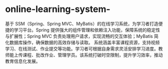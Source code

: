 # online-learning-system-
基于 SSM（Spring、Spring MVC、MyBatis）的在线学习系统，为学习者打造便捷的学习平台。Spring 提供强大的组件管理和依赖注入功能，保障系统的稳定性与扩展性；Spring MVC 负责处理用户请求，实现流畅的交互体验；MyBatis 简化数据库操作，确保数据的高效存储与读取。  系统涵盖丰富课程资源，支持视频学习、在线测试、作业提交等功能。学习者可根据自身需求灵活安排学习进度。教师能上传课程、批改作业、管理学员。该系统打破时空限制，提升学习效率，推动教育信息化发展。 
